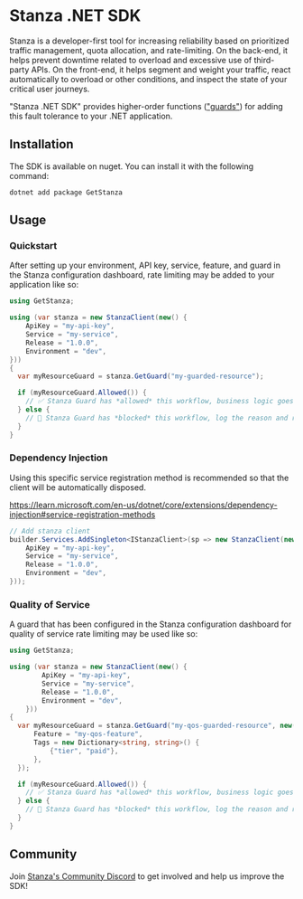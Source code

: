 # Stanza .NET SDK

Stanza is a developer-first tool for increasing reliability based on prioritized traffic management, quota allocation, and rate-limiting. On the back-end, it helps prevent downtime related to overload and excessive use of third-party APIs. On the front-end, it helps segment and weight your traffic, react automatically to overload or other conditions, and inspect the state of your critical user journeys.

"Stanza .NET SDK" provides higher-order functions (["guards"](https://docs.dev.getstanza.dev/glossary#guard)) for adding this fault tolerance to your .NET application.

## Installation

The SDK is available on nuget. You can install it with the following command:

```shell
dotnet add package GetStanza
```

## Usage

### Quickstart

After setting up your environment, API key, service, feature, and guard in the Stanza configuration dashboard, rate limiting may be added to your application like so:

```cs
using GetStanza;

using (var stanza = new StanzaClient(new() {
    ApiKey = "my-api-key",
    Service = "my-service",
    Release = "1.0.0",
    Environment = "dev",
}))
{
  var myResourceGuard = stanza.GetGuard("my-guarded-resource");

  if (myResourceGuard.Allowed()) {
    // ✅ Stanza Guard has *allowed* this workflow, business logic goes here.
  } else {
    // 🚫 Stanza Guard has *blocked* this workflow, log the reason and return 429 status
  }
}
```

### Dependency Injection

Using this specific service registration method is recommended so that the client will be automatically disposed.

https://learn.microsoft.com/en-us/dotnet/core/extensions/dependency-injection#service-registration-methods

```csharp
// Add stanza client
builder.Services.AddSingleton<IStanzaClient>(sp => new StanzaClient(new() {
    ApiKey = "my-api-key",
    Service = "my-service",
    Release = "1.0.0",
    Environment = "dev",
}));
```

### Quality of Service

A guard that has been configured in the Stanza configuration dashboard for quality of service rate limiting may be used like so:

```csharp
using GetStanza;

using (var stanza = new StanzaClient(new() {
        ApiKey = "my-api-key",
        Service = "my-service",
        Release = "1.0.0",
        Environment = "dev",
    }))
{
  var myResourceGuard = stanza.GetGuard("my-qos-guarded-resource", new() {
      Feature = "my-qos-feature",
      Tags = new Dictionary<string, string>() {
          {"tier", "paid"},
      },
  });

  if (myResourceGuard.Allowed()) {
    // ✅ Stanza Guard has *allowed* this workflow, business logic goes here.
  } else {
    // 🚫 Stanza Guard has *blocked* this workflow, log the reason and return 429 status
  }
}
```

## Community

Join [Stanza's Community Discord](https://discord.gg/qaCRa2nMxY) to get involved and help us improve the SDK!
